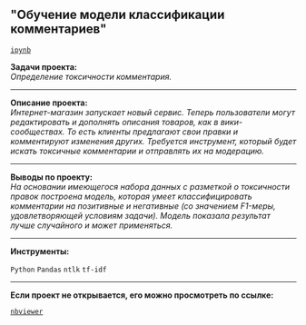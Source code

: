 ## "Обучение модели классификации комментариев"
[`ipynb`](https://github.com/mike2023-ml/Portfolio/blob/main/Comments%20classification/Comments%20classification.ipynb)  

**Задачи проекта:**  
*Определение токсичности комментария.*

***

**Описание проекта:**  
*Интернет-магазин запускает новый сервис. Теперь пользователи могут редактировать и дополнять описания товаров, как в вики-сообществах. То есть клиенты предлагают свои правки и комментируют изменения других. Требуется инструмент, который будет искать токсичные комментарии и отправлять их на модерацию.*
  
***

**Выводы по проекту:**  
*На основании имеющегося набора данных с разметкой о токсичности правок построена модель, которая умеет классифицировать комментарии на позитивные и негативные (со значением F1-меры, удовлетворяющей условиям задачи).
Модель показала результат лучше случайного и может применяться.*

***
    
**Инструменты:**  

`Python` `Pandas` `ntlk` `tf-idf`

***

**Если проект не открывается, его можно просмотреть по ссылке:**  

[`nbviewer`](https://nbviewer.org/github/mike2023-ml/Portfolio/blob/main/Comments%20classification/Comments%20classification.ipynb)    
</div>


